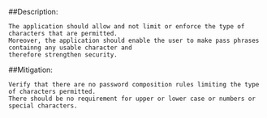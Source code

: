 ##Description:

	The application should allow and not limit or enforce the type of characters that are permitted. 
	Moreover, the application should enable the user to make pass phrases containng any usable character and 
	therefore strengthen security. 

##Mitigation:
	
	Verify that there are no password composition rules limiting the type of characters permitted. 
	There should be no requirement for upper or lower case or numbers or special characters.
